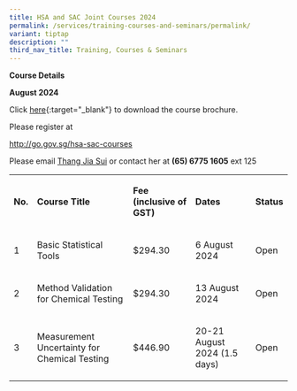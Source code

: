 ```yaml
---
title: HSA and SAC Joint Courses 2024
permalink: /services/training-courses-and-seminars/permalink/
variant: tiptap
description: ""
third_nav_title: Training, Courses & Seminars
---
```

<p></p>
<p><strong>Course Details</strong>
</p>
<p><strong>August 2024</strong>
</p>
<p>Click <a href="http://files/Training/2024_HSA-SAC-Joint-Courses-Flyer.pdf" rel="noopener noreferrer nofollow" target="_blank">here</a>{:target="_blank"}
to download the course brochure.</p>
<p></p>
<p>Please register at</p>
<p><a href="http://go.gov.sg/hsa-sac-courses" rel="noopener noreferrer nofollow" target="_blank">http://go.gov.sg/hsa-sac-courses</a>
</p>
<p></p>
<p></p>
<p>Please email <a href="mailto:HSA_CML@hsa.gov.sg" rel="noopener noreferrer nofollow" target="_blank">Thang Jia Sui</a> or
contact her at <strong>(65) 6775 1605</strong> ext 125</p>
<table>
<tbody>
<tr>
<td rowspan="1" colspan="1">
<p><strong>No.</strong>
</p>
</td>
<td rowspan="1" colspan="1">
<p><strong>Course Title</strong>
</p>
</td>
<td rowspan="1" colspan="1">
<p><strong>Fee (inclusive of GST)</strong>
</p>
</td>
<td rowspan="1" colspan="1">
<p><strong>Dates</strong>
</p>
</td>
<td rowspan="1" colspan="1">
<p><strong>Status</strong>
</p>
</td>
</tr>
<tr>
<td rowspan="1" colspan="1">
<p>1</p>
</td>
<td rowspan="1" colspan="1">
<p>Basic Statistical Tools</p>
</td>
<td rowspan="1" colspan="1">
<p>$294.30</p>
</td>
<td rowspan="1" colspan="1">
<p>6 August 2024</p>
</td>
<td rowspan="1" colspan="1">
<p>Open</p>
</td>
</tr>
<tr>
<td rowspan="1" colspan="1">
<p>2</p>
</td>
<td rowspan="1" colspan="1">
<p>Method Validation for Chemical Testing</p>
</td>
<td rowspan="1" colspan="1">
<p>$294.30</p>
</td>
<td rowspan="1" colspan="1">
<p>13 August 2024</p>
</td>
<td rowspan="1" colspan="1">
<p>Open</p>
</td>
</tr>
<tr>
<td rowspan="1" colspan="1">
<p>3</p>
</td>
<td rowspan="1" colspan="1">
<p>Measurement Uncertainty for Chemical Testing</p>
</td>
<td rowspan="1" colspan="1">
<p>$446.90</p>
</td>
<td rowspan="1" colspan="1">
<p>20-21 August 2024 (1.5 days)</p>
</td>
<td rowspan="1" colspan="1">
<p>Open</p>
</td>
</tr>
</tbody>
</table>
<p>&nbsp;</p>
<p></p>